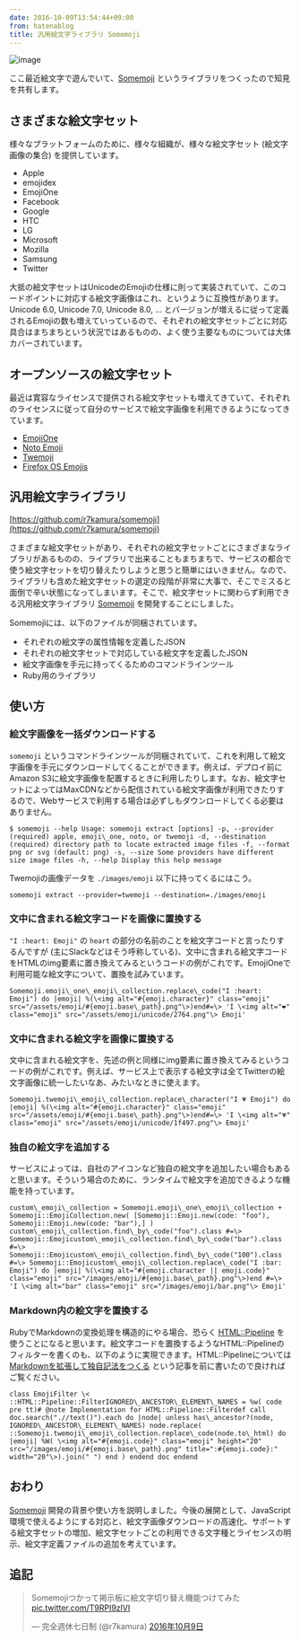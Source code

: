 ```yaml
---
date: 2016-10-09T13:54:44+09:00
from: hatenablog
title: 汎用絵文字ライブラリ Somemoji
---
```

![image](https://i.imgur.com/ELuRQu7.jpg)

ここ最近絵文字で遊んでいて、[Somemoji](https://github.com/r7kamura/somemoji) というライブラリをつくったので知見を共有します。

## さまざまな絵文字セット

様々なプラットフォームのために、様々な組織が、様々な絵文字セット (絵文字画像の集合) を提供しています。

- Apple
- emojidex
- EmojiOne
- Facebook
- Google
- HTC
- LG
- Microsoft
- Mozilla
- Samsung
- Twitter

大抵の絵文字セットはUnicodeのEmojiの仕様に則って実装されていて、このコードポイントに対応する絵文字画像はこれ、というように互換性があります。Unicode 6.0, Unicode 7.0, Unicode 8.0, ... とバージョンが増えるに従って定義されるEmojiの数も増えていっているので、それぞれの絵文字セットごとに対応具合はまちまちという状況ではあるものの、よく使う主要なものについては大体カバーされています。

## オープンソースの絵文字セット

最近は寛容なライセンスで提供される絵文字セットも増えてきていて、それぞれのライセンスに従って自分のサービスで絵文字画像を利用できるようになってきています。

- [EmojiOne](https://github.com/Ranks/emojione)
- [Noto Emoji](https://github.com/googlei18n/noto-emoji)
- [Twemoji](https://github.com/twitter/twemoji)
- [Firefox OS Emojis](https://github.com/mozilla/fxemoji)

## 汎用絵文字ライブラリ

[https://github.com/r7kamura/somemoji](https://github.com/r7kamura/somemoji)

さまざまな絵文字セットがあり、それぞれの絵文字セットごとにさまざまなライブラリがあるものの、ライブラリで出来ることもまちまちで、サービスの都合で使う絵文字セットを切り替えたりしようと思うと簡単にはいきません。なので、ライブラリも含めた絵文字セットの選定の段階が非常に大事で、そこでミスると面倒で辛い状態になってしまいます。そこで、絵文字セットに関わらず利用できる汎用絵文字ライブラリ [Somemoji](https://github.com/r7kamura/somemoji) を開発することにしました。

Somemojiには、以下のファイルが同梱されています。

- それぞれの絵文字の属性情報を定義したJSON
- それぞれの絵文字セットで対応している絵文字を定義したJSON
- 絵文字画像を手元に持ってくるためのコマンドラインツール
- Ruby用のライブラリ

## 使い方

### 絵文字画像を一括ダウンロードする

`somemoji` というコマンドラインツールが同梱されていて、これを利用して絵文字画像を手元にダウンロードしてくることができます。例えば、デプロイ前にAmazon S3に絵文字画像を配置するときに利用したりします。なお、絵文字セットによってはMaxCDNなどから配信されている絵文字画像が利用できたりするので、Webサービスで利用する場合は必ずしもダウンロードしてくる必要はありません。

```
$ somemoji --help Usage: somemoji extract [options] -p, --provider (required) apple, emoji\_one, noto, or twemoji -d, --destination (required) directory path to locate extracted image files -f, --format png or svg (default: png) -s, --size Some providers have different size image files -h, --help Display this help message
```

Twemojiの画像データを `./images/emoji` 以下に持ってくるにはこう。

```
somemoji extract --provider=twemoji --destination=./images/emoji
```

### 文中に含まれる絵文字コードを画像に置換する

`"I :heart: Emoji"` の `heart` の部分の名前のことを絵文字コードと言ったりするんですが (主にSlackなどはそう呼称している)、文中に含まれる絵文字コードをHTMLのimg要素に置き換えてみるというコードの例がこれです。EmojiOneで利用可能な絵文字について、置換を試みています。

```
Somemoji.emoji\_one\_emoji\_collection.replace\_code("I :heart: Emoji") do |emoji| %(\<img alt="#{emoji.character}" class="emoji" src="/assets/emoji/#{emoji.base\_path}.png"\>)end#=\> 'I \<img alt="❤" class="emoji" src="/assets/emoji/unicode/2764.png"\> Emoji'
```

### 文中に含まれる絵文字を画像に置換する

文中に含まれる絵文字を、先述の例と同様にimg要素に置き換えてみるというコードの例がこれです。例えば、サービス上で表示する絵文字は全てTwitterの絵文字画像に統一したいなあ、みたいなときに使えます。

```
Somemoji.twemoji\_emoji\_collection.replace\_character("I 💗 Emoji") do |emoji| %(\<img alt="#{emoji.character}" class="emoji" src="/assets/emoji/#{emoji.base\_path}.png"\>)end#=\> 'I \<img alt="💗" class="emoji" src="/assets/emoji/unicode/1f497.png"\> Emoji'
```

### 独自の絵文字を追加する

サービスによっては、自社のアイコンなど独自の絵文字を追加したい場合もあると思います。そういう場合のために、ランタイムで絵文字を追加できるような機能を持っています。

```
custom\_emoji\_collection = Somemoji.emoji\_one\_emoji\_collection + Somemoji::EmojiCollection.new( [Somemoji::Emoji.new(code: "foo"), Somemoji::Emoji.new(code: "bar"),] ) custom\_emoji\_collection.find\_by\_code("foo").class #=\> Somemoji::Emojicustom\_emoji\_collection.find\_by\_code("bar").class #=\> Somemoji::Emojicustom\_emoji\_collection.find\_by\_code("100").class #=\> Somemoji::Emojicustom\_emoji\_collection.replace\_code("I :bar: Emoji") do |emoji| %(\<img alt="#{emoji.character || emoji.code}" class="emoji" src="/images/emoji/#{emoji.base\_path}.png"\>)end #=\> 'I \<img alt="bar" class="emoji" src="/images/emoji/bar.png"\> Emoji'
```

### Markdown内の絵文字を置換する

RubyでMarkdownの変換処理を構造的にやる場合、恐らく [HTML::Pipeline](https://github.com/jch/html-pipeline) を使うことになると思います。絵文字コードを置換するようなHTML::Pipelineのフィルターを書くのも、以下のように実現できます。HTML::Pipelineについては [Markdownを拡張して独自記法をつくる](/articles/2014-10-16-q) という記事を前に書いたので良ければご覧ください。

```
class EmojiFilter \< ::HTML::Pipeline::FilterIGNORED\_ANCESTOR\_ELEMENT\_NAMES = %w( code pre tt)# @note Implementation for HTML::Pipeline::Filterdef call doc.search(".//text()").each do |node| unless has\_ancestor?(node, IGNORED\_ANCESTOR\_ELEMENT\_NAMES) node.replace( ::Somemoji.twemoji\_emoji\_collection.replace\_code(node.to\_html) do |emoji| %W( \<img alt="#{emoji.code}" class="emoji" height="20" src="/images/emoji/#{emoji.base\_path}.png" title=":#{emoji.code}:" width="20"\>).join(" ") end ) endend doc endend
```

## おわり

[Somemoji](https://github.com/r7kamura/somemoji) 開発の背景や使い方を説明しました。今後の展開として、JavaScript環境で使えるようにする対応と、絵文字画像ダウンロードの高速化、サポートする絵文字セットの増加、絵文字セットごとの利用できる文字種とライセンスの明示、絵文字定義ファイルの追加を考えています。

## 追記

> Somemojiつかって掲示板に絵文字切り替え機能つけてみた [pic.twitter.com/T9RPI9zlVI](https://t.co/T9RPI9zlVI)
> 
> — 完全週休七日制 (@r7kamura) [2016年10月9日](https://twitter.com/r7kamura/status/785078578174042112)

<script async src="//platform.twitter.com/widgets.js" charset="utf-8"></script>